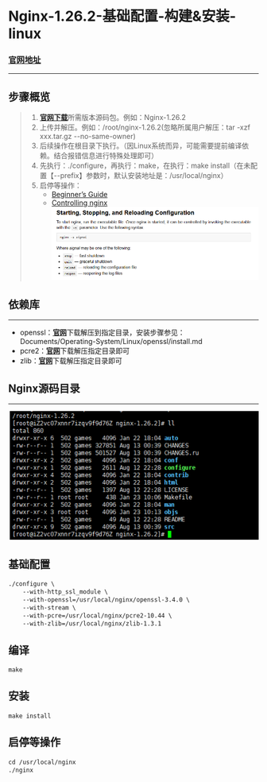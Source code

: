 # Nginx-1.26.2-基础配置-构建&安装-linux
### [官网地址](https://nginx.org/en/)
***

## 步骤概览
> 1. [**官网下载**](https://nginx.org/en/download.html)所需版本源码包。例如：Nginx-1.26.2
> 2. 上传并解压。例如：/root/nginx-1.26.2(忽略所属用户解压：tar -xzf xxx.tar.gz --no-same-owner)
> 3. 后续操作在根目录下执行。（因Linux系统而异，可能需要提前编译依赖。结合报错信息进行特殊处理即可）
> 4. 先执行：./configure，再执行：make，在执行：make install（在未配置【--prefix】参数时，默认安装地址是：/usr/local/nginx）
> 5. 启停等操作：
>    * [Beginner’s Guide](https://nginx.org/en/docs/beginners_guide.html)
>    * [Controlling nginx](https://nginx.org/en/docs/control.html)
> ![img_1.png](img_1.png)

## 依赖库
***
* openssl：[**官网**](https://openssl-library.org/source/)下载解压到指定目录，安装步骤参见：Documents/Operating-System/Linux/openssl/install.md
* pcre2：[**官网**](https://www.pcre.org/)下载解压指定目录即可
* zlib：[**官网**](https://zlib.net/)下载解压指定目录即可

## Nginx源码目录
***
![img.png](img.png)

## 基础配置
```
./configure \
	--with-http_ssl_module \
	--with-openssl=/usr/local/nginx/openssl-3.4.0 \
	--with-stream \
	--with-pcre=/usr/local/nginx/pcre2-10.44 \
	--with-zlib=/usr/local/nginx/zlib-1.3.1
```

## 编译
```
make
```

## 安装
```
make install
```

## 启停等操作
```
cd /usr/local/nginx
./nginx
```